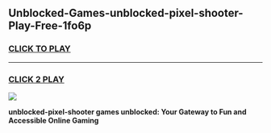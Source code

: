 
## Unblocked-Games-unblocked-pixel-shooter-Play-Free-1fo6p
<h3>
<a href="https://premium76.site?title=unblocked-pixel-shooter&ref=21A">CLICK TO PLAY</a></h3>
<hr>

<h3>
<a href="https://premium76.site?title=unblocked-pixel-shooter&ref=21A">CLICK 2 PLAY</a>
  
</h3>

<a href="https://premium76.site?title=unblocked-pixel-shooter&ref=21A"><img src="https://clearcache.store/games.png"></a>


**unblocked-pixel-shooter games unblocked: Your Gateway to Fun and Accessible Online Gaming**
